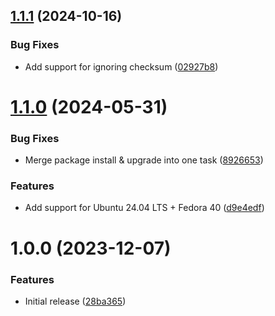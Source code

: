 ## [1.1.1](https://github.com/de-it-krachten/ansible-role-chocolatey/compare/v1.1.0...v1.1.1) (2024-10-16)


### Bug Fixes

* Add support for ignoring checksum ([02927b8](https://github.com/de-it-krachten/ansible-role-chocolatey/commit/02927b88e6730d0dd281803207f499aa8cee3116))

# [1.1.0](https://github.com/de-it-krachten/ansible-role-chocolatey/compare/v1.0.0...v1.1.0) (2024-05-31)


### Bug Fixes

* Merge package install & upgrade into one task ([8926653](https://github.com/de-it-krachten/ansible-role-chocolatey/commit/89266539cde5eba30760add0f768cdbc7908aa88))


### Features

* Add support for Ubuntu 24.04 LTS + Fedora 40 ([d9e4edf](https://github.com/de-it-krachten/ansible-role-chocolatey/commit/d9e4edf321bd955b49c6b6e873f5e42d0e209ffc))

# 1.0.0 (2023-12-07)


### Features

* Initial release ([28ba365](https://github.com/de-it-krachten/ansible-role-chocolatey/commit/28ba3659d2c0705c5a320fd88bd0265ddec71191))
